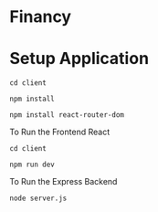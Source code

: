 # Financy

# Setup Application 

<code>cd client</code>

<code>npm install</code>

<code>npm install react-router-dom</code>

To Run the Frontend React

<code>cd client</code>

<code>npm run dev</code>

To Run the Express Backend

<code>node server.js</code>



